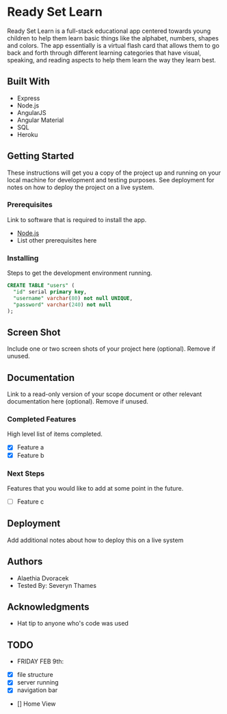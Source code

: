 # Ready Set Learn 

Ready Set Learn is a full-stack educational app centered towards young children to help them learn basic things like the alphabet, numbers, shapes and colors. The app essentially is a virtual flash card that allows them to go back and forth through different learning categories that have visual, speaking, and reading aspects to help them learn the way they learn best. 

## Built With

- Express
- Node.js
- AngularJS 
- Angular Material 
- SQL 
- Heroku 

## Getting Started

These instructions will get you a copy of the project up and running on your local machine for development and testing purposes. See deployment for notes on how to deploy the project on a live system.

### Prerequisites

Link to software that is required to install the app.

- [Node.js](https://nodejs.org/en/)
- List other prerequisites here


### Installing

Steps to get the development environment running.

```sql
CREATE TABLE "users" (
  "id" serial primary key,
  "username" varchar(80) not null UNIQUE,
  "password" varchar(240) not null
);
```

## Screen Shot

Include one or two screen shots of your project here (optional). Remove if unused.

## Documentation

Link to a read-only version of your scope document or other relevant documentation here (optional). Remove if unused.

### Completed Features

High level list of items completed.

- [x] Feature a
- [x] Feature b

### Next Steps

Features that you would like to add at some point in the future.

- [ ] Feature c

## Deployment

Add additional notes about how to deploy this on a live system

## Authors

* Alaethia Dvoracek 
* Tested By: Severyn Thames 


## Acknowledgments

* Hat tip to anyone who's code was used


## TODO 
- FRIDAY FEB 9th: 
- [x] file structure 
- [x] server running 
- [x] navigation bar 
- [] Home View 